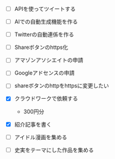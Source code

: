 - [ ] APIを使ってツイートする


- [ ] AIでの自動生成機能を作る
- [ ] Twitterの自動連係を作る

- [ ] Shareボタンのhttps化


- [ ] アマゾンアソシエイトの申請
- [ ] Googleアドセンスの申請

- [ ] shareボタンのhttpをhttpsに変更したい

- [x] クラウドワークで依頼する
  - 300円分

- [x] 紹介記事を書く
- [ ] アイドル漫画を集める
- [ ] 史実をテーマにした作品を集める


